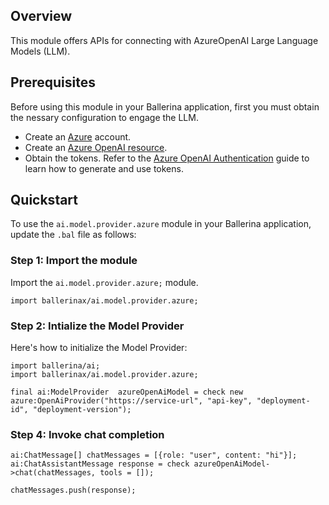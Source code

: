## Overview

This module offers APIs for connecting with AzureOpenAI Large Language Models (LLM).

## Prerequisites

Before using this module in your Ballerina application, first you must obtain the nessary configuration to engage the LLM.

- Create an [Azure](https://azure.microsoft.com/en-us/features/azure-portal/) account.
- Create an [Azure OpenAI resource](https://learn.microsoft.com/en-us/azure/cognitive-services/openai/how-to/create-resource).
- Obtain the tokens. Refer to the [Azure OpenAI Authentication](https://learn.microsoft.com/en-us/azure/cognitive-services/openai/reference#authentication) guide to learn how to generate and use tokens.

## Quickstart

To use the `ai.model.provider.azure` module in your Ballerina application, update the `.bal` file as follows:

### Step 1: Import the module

Import the `ai.model.provider.azure;` module.

```ballerina
import ballerinax/ai.model.provider.azure;
```

### Step 2: Intialize the Model Provider

Here's how to initialize the Model Provider:

```ballerina
import ballerina/ai;
import ballerinax/ai.model.provider.azure;

final ai:ModelProvider  azureOpenAiModel = check new azure:OpenAiProvider("https://service-url", "api-key", "deployment-id", "deployment-version");
```

### Step 4: Invoke chat completion

```
ai:ChatMessage[] chatMessages = [{role: "user", content: "hi"}];
ai:ChatAssistantMessage response = check azureOpenAiModel->chat(chatMessages, tools = []);

chatMessages.push(response);
```
